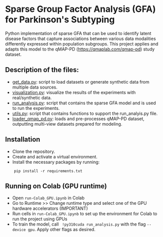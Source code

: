 # Sparse Group Factor Analysis (GFA) for Parkinson's Subtyping

Python implementation of sparse GFA that can be used to identify latent disease factors that capture associations between various data modalities differently expressed within population subgroups. This project applies and adapts this model to the qMAP-PD (https://qmaplab.com/qmap-pd) study dataset.

## Description of the files:
- [get_data.py](get_data.py): script to load datasets or generate synthetic data from multiple data sources.
- [visualization.py](visualization.py): visualize the results of the experiments with real/synthetic data.
- [run_analysis.py](run_analysis.py): script that contains the sparse GFA model and is used to run the experiments. 
- [utils.py](utils.py): script that contains functions to support the run_analyis.py file.
- [loader_qmap_pd.py](loader_qmap_pd.py): loads and pre-processes qMAP-PD dataset, outputting multi-view datasets prepared for modeling.

## Installation
- Clone the repository.
- Create and activate a virtual environment.
- Install the necessary packages by running:
```
    pip install -r requirements.txt
```
## Running on Colab (GPU runtime)
- Open ```run-Colab_GPU.ipynb``` in Colab
- Go to Runtime >> Change runtime type and select one of the GPU hardware accelerators (IMPORTANT)
- Run cells in ```run-Colab_GPU.ipynb``` to set up the environment for Colab to run the project using GPUs
- To train the model, call  ``` !py310cuda run_analysis.py``` with the flag ```--device gpu```. Apply other flags as desired.